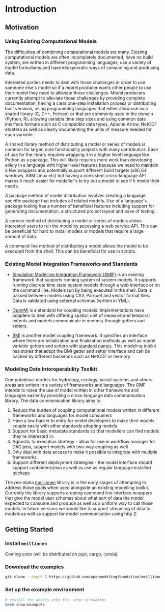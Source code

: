 Introduction
============

Motivation
----------

### Using Existing Computational Models

The difficulties of combining computational models are many. Existing computational models are often incompletely documented, have no build system, are written in different programming languages, use a variety of model formalisms and have idiosyncratic ways of consuming and producing data. 

Interested parties needs to deal with those challenges in order to use someone else's model so if a model producer wants other people to use their model they need to alleviate those challenges. Model producers currently attempt to alleviate those challenges by providing complete documentation, having a clear one-step installation process or distributing built versions, using programming languages that either allow use as a shared library (C, C++, Fortran) or that are commonly used in the domain (Python, R), allowing variable time step sizes and using common data interface formats such as C compatible data types, Apache Arrow, NetCDF etcetera as well as clearly documenting the units of measure needed for each variable.

A shared library method of distributing a model or series of models is common for larger, core functionality projects with many contributors. Ease of use for the library requires wrapping it in a higher level language like Python as a package. This will likely requires more work than developing solely in a language with higher level features because we need to maintain a few wrappers and potentially support different build targets (x86_64 windows, ARM Linux etc) but having a consistent cross-language API makes it much easier for modeller's to try out a model to see if it meets their needs.

A package method of model distribution involves creating a language specific package that includes all related models. Use of a language's package tooling has a number of beneficial features including support for generating documentation, a structured project layout and ease of testing.

A service method of distributing a model or series of models allows interested users to run the model by accessing a web service API. This can be beneficial for hard to install models or models that require a large amount of data.

A command line method of distributing a model allows the model to be executed from the shell. This can be beneficial for use in scripts.

### Existing Model Integration Frameworks and Standards

- [Simulation Modelling Integration Framework (SMIF)](https://github.com/nismod/smif) is an existing framework that supports running system of system models. It supports running discrete time state system models through a web interface or on the command line. Models run by being executed in the shell. Data is passed between models using CSV, Parquet and vector format files. Data is validated using external schemas (written in YML).

- [OpenMI](https://www.ogc.org/standards/openmi) is a standard for coupling models. Implementations have adapters to deal with differing spatial, unit of measure and temporal extents and models communicate in memory through getters and setters.

- [BMI](https://bmi.readthedocs.io/en/latest/) is another model coupling framework. It specifies an interface where there are initialization and finalization methods as well as model variable getters and setters with [standard names](https://csdms.colorado.edu/wiki/CSDMS_Standard_Names). This modeling toolkit has stores that adopt the BMI getter and setter interface and can be backed by different backends such as NetCDF or memory.

### Modeling Data Interoperability Toolkit

Computational models for hydrology, ecology, social systems and others areas are written in a variety of frameworks and languages. The OMF intends to make the use of model written in other frameworks and languages easier by providing a cross-language data communication library. The data communication library aims to

1. Reduce the burden of coupling computational models written in different frameworks and languages for model consumers
2. Have a low barrier to entry for model developers to make their models couple easily with other standards adopting models
3. Support for basic metadata standards so that modellers can find models they're interested in.
4. Agnostic to execution strategy - allow for use in workflow manager for DAG jobs, support models with two-way coupling as well
5. Only deal with data access to make it possible to integrate with multiple frameworks. 
6. Support different deployment strategies - the model interface should support containerization as well as use as regular language installed package

The pre-alpha [meillionen](https://github.com/openmodelingfoundation/meillionen) library is in the early stages of attempting to address those goals when used alongside an existing modelling toolkit. Currently the library supports creating command line interface wrappers that give the model user schemas about what sort of data the model expected to consume and produce as well as a uniform way to call those models. In future versions we would like to support streaming of data to models as well as support for model communication using http 2. 

Getting Started
---------------

### Install `meillionen`

Coming soon (will be distributed on pypi, cargo, conda)

### Download the examples

```bash
git clone --depth 1 https://github.com/openmodelingfoundation/meillionen.git
```

### Set up the example environment

```bash
# install the wheels into the .venv virtualenv
make show-examples
```